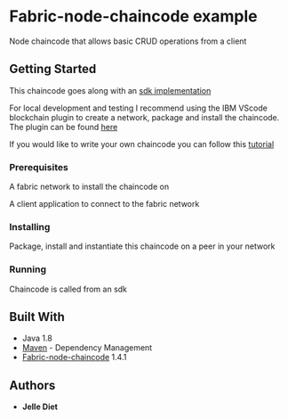 # Fabric-node-chaincode example 

Node chaincode that allows basic CRUD operations from a client

## Getting Started

This chaincode goes along with an [sdk implementation](https://github.com/jelleDiet/Fabric-java-sdk-CRUD-implementation)

For local development and testing I recommend using the IBM VScode blockchain plugin to create a network, package and install the chaincode. The plugin can be found [here](https://marketplace.visualstudio.com/items?itemName=IBMBlockchain.ibm-blockchain-platform)

If you would like to write your own chaincode you can follow this [tutorial](https://developer.ibm.com/tutorials/ibm-blockchain-platform-vscode-smart-contract/)

### Prerequisites

A fabric network to install the chaincode on

A client application to connect to the fabric network

### Installing

Package, install and instantiate this chaincode on a peer in your network

### Running

Chaincode is called from an sdk 

## Built With

* Java 1.8
* [Maven](https://maven.apache.org/) - Dependency Management
* [Fabric-node-chaincode](https://github.com/hyperledger/fabric-chaincode-node) 1.4.1

## Authors

* **Jelle Diet** 




